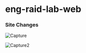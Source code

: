 # eng-raid-lab-web

### Site Changes
![Capture](https://user-images.githubusercontent.com/47240597/142741719-07bcc254-d847-4eca-83e7-49fe2eb1400e.PNG)

![Capture2](https://user-images.githubusercontent.com/47240597/142741724-a7cb3369-621a-48b1-8842-4900078ae6e1.PNG)
